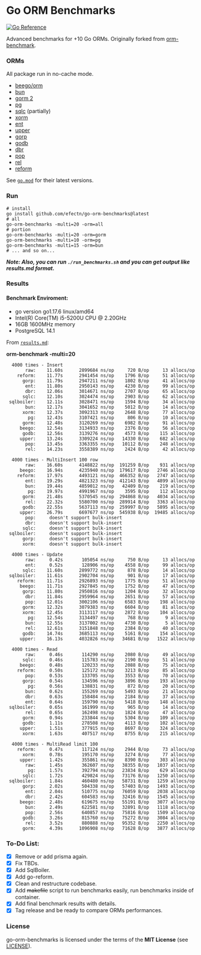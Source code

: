 # Go ORM Benchmarks

[![Go Reference](https://pkg.go.dev/badge/github.com/efectn/go-orm-benchmarks.svg)](https://pkg.go.dev/github.com/efectn/go-orm-benchmarks)

Advanced benchmarks for +10 Go ORMs. Originally forked from [orm-benchmark](https://github.com/frederikhors/orm-benchmark).

### ORMs

All package run in no-cache mode.

- [beego/orm](https://github.com/astaxie/beego/tree/master/orm)
- [bun](https://github.com/uptrace/bun)
- [gorm 2](https://github.com/go-gorm/gorm)
- [pg](https://github.com/go-pg/pg)
- [sqlc](https://github.com/kyleconroy/sqlc) (partially)
- [xorm](https://github.com/xormplus/xorm)
- [ent](https://github.com/ent/ent)
- [upper](https://github.com/upper/db)
- [gorp](https://github.com/go-gorp/gorp)
- [godb](https://github.com/samonzeweb/godb)
- [dbr](https://github.com/gocraft/dbr/)
- [pop](https://github.com/gobuffalo/pop)
- [rel](https://github.com/go-rel/rel)
- [reform](https://github.com/go-reform/reform)

See [`go.mod`](go.mod) for their latest versions.

### Run

```shell
# install
go install github.com/efectn/go-orm-benchmarks@latest
# all
go-orm-benchmarks -multi=20 -orm=all
# portion
go-orm-benchmarks -multi=20 -orm=gorm
go-orm-benchmarks -multi=10 -orm=pg
go-orm-benchmarks -multi=15 -orm=bun
# ... and so on...
```

**_Note: Also, you can run `./run_benchmarks.sh` and you can get output like results.md format._**

### Results

#### Benchmark Enviroment:

- go version go1.17.6 linux/amd64
- Intel(R) Core(TM) i5-5200U CPU @ 2.20GHz
- 16GB 1600MHz memory
- PostgreSQL 14.1

From [`results.md`](results.md):

**orm-benchmark -multi=20**

```
  4000 times - Insert
       raw:    11.60s      2899684 ns/op     720 B/op     13 allocs/op
    reform:    11.77s      2941454 ns/op    1796 B/op     51 allocs/op
      gorp:    11.79s      2947211 ns/op    1802 B/op     41 allocs/op
       ent:    11.80s      2950143 ns/op    4230 B/op     99 allocs/op
       dbr:    12.06s      3014671 ns/op    2707 B/op     65 allocs/op
      sqlc:    12.10s      3024474 ns/op    2903 B/op     62 allocs/op
 sqlboiler:    12.11s      3028471 ns/op    1594 B/op     34 allocs/op
       bun:    12.17s      3041652 ns/op    5012 B/op     14 allocs/op
      xorm:    12.37s      3092313 ns/op    2648 B/op     77 allocs/op
        pg:    12.43s      3107421 ns/op     806 B/op     10 allocs/op
      gorm:    12.48s      3120269 ns/op    6982 B/op     91 allocs/op
     beego:    12.54s      3134933 ns/op    2376 B/op     56 allocs/op
      godb:    12.56s      3139276 ns/op    4573 B/op    115 allocs/op
     upper:    13.24s      3309224 ns/op   14330 B/op    682 allocs/op
       pop:    13.45s      3363355 ns/op   10112 B/op    248 allocs/op
       rel:    14.23s      3558389 ns/op    2424 B/op     42 allocs/op

  4000 times - MultiInsert 100 row
       raw:    16.60s      4148822 ns/op  191259 B/op    931 allocs/op
     beego:    16.94s      4235940 ns/op  179617 B/op   2746 allocs/op
    reform:    17.97s      4493121 ns/op  466352 B/op   2747 allocs/op
       ent:    19.29s      4821323 ns/op  412143 B/op   4899 allocs/op
       bun:    19.44s      4859012 ns/op   42409 B/op    219 allocs/op
        pg:    19.97s      4991967 ns/op    3595 B/op    112 allocs/op
      gorm:    21.48s      5370545 ns/op  294868 B/op   4034 allocs/op
       rel:    22.32s      5580700 ns/op  289914 B/op   3363 allocs/op
      godb:    22.55s      5637113 ns/op  259997 B/op   5895 allocs/op
     upper:    26.79s      6697677 ns/op  545938 B/op  19485 allocs/op
       pop:     doesn't support bulk-insert
       dbr:     doesn't support bulk-insert
      sqlc:     doesn't support bulk-insert
 sqlboiler:     doesn't support bulk-insert
      gorp:     doesn't support bulk-insert
      xorm:     doesn't support bulk-insert

  4000 times - Update
       raw:     0.42s       105054 ns/op     750 B/op     13 allocs/op
       ent:     0.52s       128906 ns/op    4558 B/op     99 allocs/op
      sqlc:    11.60s      2899772 ns/op     878 B/op     14 allocs/op
 sqlboiler:    11.61s      2902704 ns/op     901 B/op     17 allocs/op
    reform:    11.71s      2926893 ns/op    1775 B/op     51 allocs/op
     beego:    11.71s      2927845 ns/op    1752 B/op     47 allocs/op
      gorp:    11.80s      2950816 ns/op    1204 B/op     32 allocs/op
       dbr:    11.84s      2959964 ns/op    2651 B/op     57 allocs/op
       pop:    12.01s      3002106 ns/op    6583 B/op    198 allocs/op
      gorm:    12.32s      3079383 ns/op    6604 B/op     81 allocs/op
      xorm:    12.45s      3113117 ns/op    2872 B/op    104 allocs/op
        pg:    12.54s      3134497 ns/op     768 B/op      9 allocs/op
       bun:    12.55s      3137002 ns/op    4730 B/op      5 allocs/op
       rel:    12.61s      3151848 ns/op    2384 B/op     40 allocs/op
      godb:    14.74s      3685113 ns/op    5161 B/op    154 allocs/op
     upper:    16.13s      4032826 ns/op   34681 B/op   1522 allocs/op

  4000 times - Read
       raw:     0.46s       114290 ns/op    2080 B/op     49 allocs/op
      sqlc:     0.46s       115783 ns/op    2190 B/op     51 allocs/op
     beego:     0.48s       120233 ns/op    2088 B/op     75 allocs/op
    reform:     0.50s       125172 ns/op    3213 B/op     85 allocs/op
       pop:     0.53s       133705 ns/op    3553 B/op     70 allocs/op
      gorp:     0.54s       134596 ns/op    3896 B/op    193 allocs/op
        pg:     0.56s       138831 ns/op     872 B/op     20 allocs/op
       bun:     0.62s       155269 ns/op    5493 B/op     21 allocs/op
       dbr:     0.63s       158484 ns/op    2184 B/op     37 allocs/op
       ent:     0.64s       159790 ns/op    5418 B/op    148 allocs/op
 sqlboiler:     0.65s       161999 ns/op     965 B/op     14 allocs/op
       rel:     0.65s       162498 ns/op    1824 B/op     47 allocs/op
      gorm:     0.94s       233844 ns/op    5304 B/op    109 allocs/op
      godb:     1.11s       278508 ns/op    4113 B/op    102 allocs/op
     upper:     1.51s       377915 ns/op    8697 B/op    324 allocs/op
      xorm:     1.63s       407517 ns/op    8755 B/op    215 allocs/op

  4000 times - MultiRead limit 100
    reform:     0.47s       117124 ns/op    2944 B/op     73 allocs/op
      xorm:     0.78s       195170 ns/op    3274 B/op     77 allocs/op
     upper:     1.42s       355861 ns/op    8390 B/op    303 allocs/op
       raw:     1.45s       362607 ns/op   38355 B/op   1037 allocs/op
        pg:     1.57s       392794 ns/op   23834 B/op    629 allocs/op
      sqlc:     1.72s       429824 ns/op   73176 B/op   1250 allocs/op
 sqlboiler:     1.84s       460480 ns/op   58731 B/op   1259 allocs/op
      gorp:     2.02s       504338 ns/op   57403 B/op   1493 allocs/op
       ent:     2.04s       510775 ns/op   76059 B/op   2038 allocs/op
       dbr:     2.42s       604583 ns/op   32416 B/op   1545 allocs/op
     beego:     2.48s       619675 ns/op   55191 B/op   3077 allocs/op
       bun:     2.49s       622581 ns/op   32891 B/op   1118 allocs/op
       pop:     2.56s       640857 ns/op   75816 B/op   1509 allocs/op
      godb:     3.26s       815760 ns/op   75272 B/op   3084 allocs/op
       rel:     3.52s       880888 ns/op   95352 B/op   2250 allocs/op
      gorm:     4.39s      1096908 ns/op   71628 B/op   3877 allocs/op
```

### To-Do List:

- [x] Remove or add prisma again.
- [x] Fix TBDs.
- [x] Add SqlBoiler.
- [x] Add go-reform.
- [x] Clean and restructure codebase.
- [x] Add ~~makefile~~ script to run benchmarks easily, run benchmarks inside of container.
- [x] Add final benchmark results with details.
- [x] Tag release and be ready to compare ORMs performances.

### License

go-orm-benchmarks is licensed under the terms of the **MIT License** (see [LICENSE](LICENSE)).